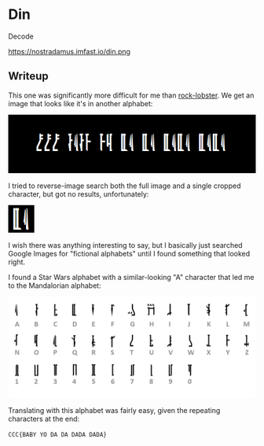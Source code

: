 Din
===
Decode

https://nostradamus.imfast.io/din.png

Writeup
-------
This one was significantly more difficult for me than [rock-lobster].
We get an image that looks like it's in another alphabet:

![din](./din.png)

I tried to reverse-image search both the full image and a single cropped
character, but got no results, unfortunately:

![one character](./one.png)

I wish there was anything interesting to say, but I basically just
searched Google Images for "fictional alphabets" until I found something
that looked right.

I found a Star Wars alphabet with a similar-looking "A" character that
led me to the Mandalorian alphabet:

![Mandalorian alphabet](./mandalorian.webp)

Translating with this alphabet was fairly easy, given the repeating
characters at the end:

`CCC{BABY YO DA DA DADA DADA}`


[rock-lobster]: ../rock-lobster/README.md
